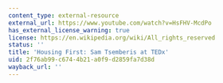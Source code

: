 ```yaml
---
content_type: external-resource
external_url: https://www.youtube.com/watch?v=HsFHV-McdPo
has_external_license_warning: true
license: https://en.wikipedia.org/wiki/All_rights_reserved
status: ''
title: 'Housing First: Sam Tsemberis at TEDx'
uid: 2f76ab99-c674-4b21-a0f9-d2859fa7d38d
wayback_url: ''
---
```

